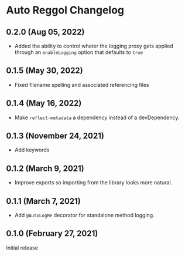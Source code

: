 # Auto Reggol Changelog
 
## 0.2.0 (Aug 05, 2022)

- Added the ability to control wheter the logging proxy gets applied through an `enableLogging` option that defaults to `true`

## 0.1.5 (May 30, 2022)

- Fixed filename spelling and associated referencing files

## 0.1.4 (May 16, 2022)

- Make `reflect-metadata` a dependency instead of a devDependency.
 
## 0.1.3 (November 24, 2021)

- Add keywords

## 0.1.2 (March 9, 2021)

- Improve exports so importing from the library looks more natural.

## 0.1.1 (March 7, 2021)

- Add `@AutoLogMe` decorator for standalone method logging.

## 0.1.0 (February 27, 2021)

Initial release
